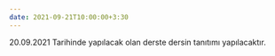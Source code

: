 ```yaml
---
date: 2021-09-21T10:00:00+3:30
---
```

20.09.2021 Tarihinde yapılacak olan derste dersin tanıtımı yapılacaktır.  
